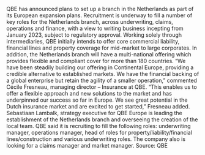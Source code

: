 QBE has announced plans to set up a branch in the Netherlands as part of its European expansion plans.
Recruitment is underway to fill a number of key roles for the Netherlands branch, across underwriting, claims, operations and finance, with a view to writing business incepting from January 2023, subject to regulatory approval.
Working solely through intermediaries, QBE initially intends to offer core commercial liability, financial lines and property coverage for mid-market to large corporates.
In addition, the Netherlands branch will have a multi-national offering which provides flexible and compliant cover for more than 180 countries.
“We have been steadily building our offering in Continental Europe, providing a credible alternative to established markets. We have the financial backing of a global enterprise but retain the agility of a smaller operation,” commented Cécile Fresneau, managing director – Insurance at QBE.
“This enables us to offer a flexible approach and new solutions to the market and has underpinned our success so far in Europe. We see great potential in the Dutch insurance market and are excited to get started,” Fresneau added.
Sebastiaan Lambalk, strategy executive for QBE Europe is leading the establishment of the Netherlands branch and overseeing the creation of the local team.
QBE said it is recruiting to fill the following roles: underwriting manager, operations manager, head of roles for property/liability/financial lines/construction and various underwriting roles. The company also is looking for a claims manager and market manager.
Source: QBE